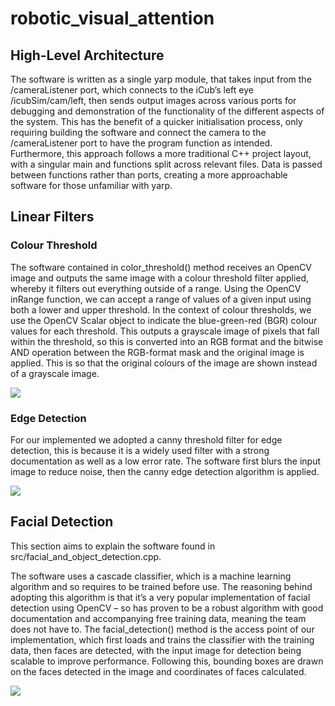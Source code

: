 # robotic_visual_attention
## High-Level Architecture
The software is written as a single yarp module, that takes input from the /cameraListener port, which connects to the iCub’s left eye /icubSim/cam/left, then sends output images across various ports for debugging and demonstration of the functionality of the different aspects of the system. This has the benefit of a quicker initialisation process, only requiring building the software and connect the camera to the /cameraListener port to have the program function as intended. Furthermore, this approach follows a more traditional C++ project layout, with a singular main and functions split across relevant files. Data is passed between functions rather than ports, creating a more approachable software for those unfamiliar with yarp. 

## Linear Filters
### Colour Threshold
The software contained in color_threshold() method receives an OpenCV image and outputs the same image with a colour threshold filter applied, whereby it filters out everything outside of a range.
Using the OpenCV inRange function, we can accept a range of values of a given input using both a lower and upper threshold. In the context of colour thresholds, we use the OpenCV Scalar object to indicate the blue-green-red (BGR) colour values for each threshold. This outputs a grayscale image of pixels that fall within the threshold, so this is converted into an RGB format and the bitwise AND operation between the RGB-format mask and the original image is applied. This is so that the original colours of the image are shown instead of a grayscale image.

![](https://i.imgur.com/hAzN5Lp.png)

### Edge Detection
For our implemented we adopted a canny threshold filter for edge detection, this is because it is a widely used filter with a strong documentation as well as a low error rate. The software first blurs the input image to reduce noise, then the canny edge detection algorithm is applied.

![](https://i.imgur.com/N3BWceA.png)

## Facial Detection
This section aims to explain the software found in src/facial_and_object_detection.cpp.

The software uses a cascade classifier, which is a machine learning algorithm and so requires to be trained before use. The reasoning behind adopting this algorithm is that it’s a very popular implementation of facial detection using OpenCV – so has proven to be a robust algorithm with good documentation and accompanying free training data, meaning the team does not have to.
The facial_detection() method is the access point of our implementation, which first loads and trains the classifier with the training data, then faces are detected, with the input image for detection being scalable to improve performance. Following this, bounding boxes are drawn on the faces detected in the image and coordinates of faces calculated.

![](https://i.imgur.com/Ogl3cod.png)

